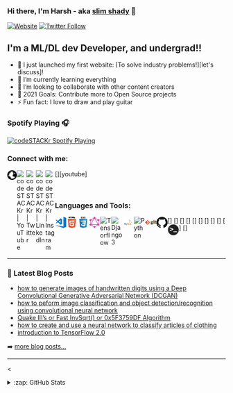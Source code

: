 ### Hi there, I'm Harsh - aka [slim shady][website] 👋

[![Website](https://flywithai.codes/)](https://flywithai.codes)
[![Twitter Follow](https://img.shields.io/twitter/follow/codeSTACKr?color=1DA1F2&logo=twitter&style=for-the-badge)](https://twitter.com/whoisslimshady)

## I'm a ML/DL dev Developer, and undergrad!!

- 🔭 I just launched my first website: [To solve industry problems!][let's discuss]!
- 🌱 I’m currently learning everything 
- 👯 I’m looking to collaborate with other content creators
- 🥅 2021 Goals: Contribute more to Open Source projects
- ⚡ Fun fact: I love to draw and play guitar 

### Spotify Playing 🎧

[<img src="https://now-playing-codestackr.vercel.app/api/spotify-playing" alt="codeSTACKr Spotify Playing" width="350" />](https://open.spotify.com/user/swyqyimdc12jajde4vpwd2x1b)

### Connect with me:

[<img align="left" alt="codeSTACKr.com" width="22px" src="https://raw.githubusercontent.com/iconic/open-iconic/master/svg/globe.svg" />][website]
[<img align="left" alt="codeSTACKr | YouTube" width="22px" src="https://cdn.jsdelivr.net/npm/simple-icons@v3/icons/youtube.svg" />][youtube]
[<img align="left" alt="codeSTACKr | Twitter" width="22px" src="https://cdn.jsdelivr.net/npm/simple-icons@v3/icons/twitter.svg" />][twitter]
[<img align="left" alt="codeSTACKr | LinkedIn" width="22px" src="https://cdn.jsdelivr.net/npm/simple-icons@v3/icons/linkedin.svg" />][linkedin]
[<img align="left" alt="codeSTACKr | Instagram" width="22px" src="https://cdn.jsdelivr.net/npm/simple-icons@v3/icons/instagram.svg" />][instagram]

<br />

### Languages and Tools:

[<img align="left" alt="Visual Studio Code" width="26px" src="https://raw.githubusercontent.com/github/explore/80688e429a7d4ef2fca1e82350fe8e3517d3494d/topics/visual-studio-code/visual-studio-code.png" />]
[<img align="left" alt="HTML5" width="26px" src="https://raw.githubusercontent.com/github/explore/80688e429a7d4ef2fca1e82350fe8e3517d3494d/topics/html/html.png" />]
[<img align="left" alt="CSS3" width="26px" src="https://raw.githubusercontent.com/github/explore/80688e429a7d4ef2fca1e82350fe8e3517d3494d/topics/css/css.png" />]
[<img align="left" alt="GraphQL" width="26px" src="https://raw.githubusercontent.com/github/explore/80688e429a7d4ef2fca1e82350fe8e3517d3494d/topics/graphql/graphql.png" />]
[<img align="left" alt="Tensorflow" width="26px" src="https://upload.wikimedia.org/wikipedia/commons/thumb/1/11/TensorFlowLogo.svg/1200px-TensorFlowLogo.svg.png" />]
[<img align="left" alt="Django3" width="26px" src="https://verbose-equals-true.gitlab.io/django-postgres-vue-gitlab-ecs/django.jpg" />]
[<img align="left" alt="MySQL" width="26px" src="https://raw.githubusercontent.com/github/explore/80688e429a7d4ef2fca1e82350fe8e3517d3494d/topics/mysql/mysql.png" />]
[<img align="left" alt="Python" width="26px" src="https://e7.pngegg.com/pngimages/969/723/png-clipart-functional-programming-in-python-computer-programming-programming-language-python-programming-practice-workshop-program-logo-text-logo.png" />]
[<img align="left" alt="Git" width="26px" src="https://raw.githubusercontent.com/github/explore/80688e429a7d4ef2fca1e82350fe8e3517d3494d/topics/git/git.png" />]
[<img align="left" alt="GitHub" width="26px" src="https://raw.githubusercontent.com/github/explore/78df643247d429f6cc873026c0622819ad797942/topics/github/github.png" />]
[<img align="left" alt="Terminal" width="26px" src="https://raw.githubusercontent.com/github/explore/80688e429a7d4ef2fca1e82350fe8e3517d3494d/topics/terminal/terminal.png" />]

<br />
<br />

---
### 📕 Latest Blog Posts

<!-- BLOG-POST-LIST:START -->
- [how to generate images of handwritten digits using a Deep Convolutional Generative Adversarial Network (DCGAN)](https://medium.com/geekculture/introduction-to-deep-convolutional-gans-using-tensorflow-and-keras-3af58f5b2696)
- [ how to peform image classification and object detection/recognition using convolutional neural network](https://medium.com/geekculture/introduction-to-convolutional-neural-network-with-tensorflow-and-keras-cb52cdc66eaf)
- [Quake III’s or Fast InvSqrt() or 0x5F3759DF Algorithm](https://whoisslimshady.medium.com/quake-iiis-or-fast-invsqrt-or-0x5f3759df-algorithm-47e6bf5bfa35)
- [ how to create and use a neural network to classify articles of clothing](https://medium.com/geekculture/introduction-to-neural-networks-4decf5e749a9)
- [introduction to TensorFlow 2.0](https://whoisslimshady.medium.com/introduction-to-tensorflow-2-0-a4d277b89168)
<!-- BLOG-POST-LIST:END -->

➡️ [more blog posts...](https://whoisslimshady.medium.com/)

---

<

<details>
  <summary>:zap: GitHub Stats</summary>

  <img align="left" alt="codeSTACKr's GitHub Stats" src="https://github-readme-stats.codestackr.vercel.app/api?username=codeSTACKr&show_icons=true&hide_border=true" />

</details>

[website]: https://flywithai.codes
[course]: https://flywithai.codes
[twitter]: https://twitter.com/whoisslimshady
[instagram]: https://www.instagram.com/whoisslimshady/
[linkedin]: https://www.linkedin.com/in/harsh-verma-2406251b8/
